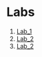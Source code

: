 # Labs
1. [Lab_1](https://github.com/yuriybobyk/ik-31-bobyk/tree/master/Lab1)
2. [Lab_2](https://github.com/yuriybobyk/ik-31-bobyk/tree/master/lab_2)
3. [Lab_2](https://github.com/yuriybobyk/ik-31-bobyk/tree/master/lab_3)
